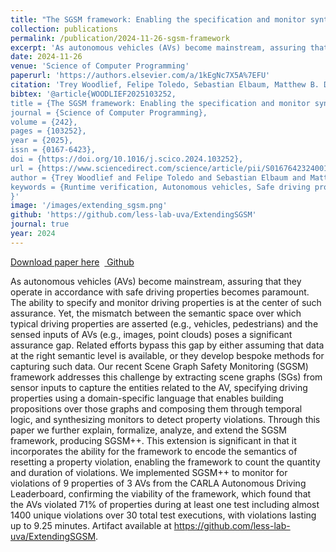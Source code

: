 ```yaml
---
title: "The SGSM framework: Enabling the specification and monitor synthesis of safe driving properties through scene graphs"
collection: publications
permalink: /publication/2024-11-26-sgsm-framework
excerpt: 'As autonomous vehicles (AVs) become mainstream, assuring that they operate in accordance with safe driving properties becomes paramount. The ability to specify and monitor driving properties is at the center of such assurance. Yet, the mismatch between the semantic space over which typical driving properties are asserted (e.g., vehicles, pedestrians) and the sensed inputs of AVs (e.g., images, point clouds) poses a significant assurance gap. Related efforts bypass this gap by either assuming that data at the right semantic level is available, or they develop bespoke methods for capturing such data. Our recent Scene Graph Safety Monitoring (SGSM) framework addresses this challenge by extracting scene graphs (SGs) from sensor inputs to capture the entities related to the AV, specifying driving properties using a domain-specific language that enables building propositions over those graphs and composing them through temporal logic, and synthesizing monitors to detect property violations. Through this paper we further explain, formalize, analyze, and extend the SGSM framework, producing SGSM++. This extension is significant in that it incorporates the ability for the framework to encode the semantics of resetting a property violation, enabling the framework to count the quantity and duration of violations. We implemented SGSM++ to monitor for violations of 9 properties of 3 AVs from the CARLA Autonomous Driving Leaderboard, confirming the viability of the framework, which found that the AVs violated 71% of properties during at least one test including almost 1400 unique violations over 30 total test executions, with violations lasting up to 9.25 minutes. Artifact available at https://github.com/less-lab-uva/ExtendingSGSM.'
date: 2024-11-26
venue: 'Science of Computer Programming'
paperurl: 'https://authors.elsevier.com/a/1kEgNc7X5A%7EFU'
citation: 'Trey Woodlief, Felipe Toledo, Sebastian Elbaum, Matthew B. Dwyer, The SGSM framework: Enabling the specification and monitor synthesis of safe driving properties through scene graphs, Science of Computer Programming, Volume 242, 2025, 103252, ISSN 0167-6423, https://doi.org/10.1016/j.scico.2024.103252.'
bibtex: '@article{WOODLIEF2025103252,
title = {The SGSM framework: Enabling the specification and monitor synthesis of safe driving properties through scene graphs},
journal = {Science of Computer Programming},
volume = {242},
pages = {103252},
year = {2025},
issn = {0167-6423},
doi = {https://doi.org/10.1016/j.scico.2024.103252},
url = {https://www.sciencedirect.com/science/article/pii/S0167642324001758},
author = {Trey Woodlief and Felipe Toledo and Sebastian Elbaum and Matthew B. Dwyer},
keywords = {Runtime verification, Autonomous vehicles, Safe driving properties, Scene graphs},
}'
image: '/images/extending_sgsm.png'
github: 'https://github.com/less-lab-uva/ExtendingSGSM'
journal: true
year: 2024
---
```


<a href='https://authors.elsevier.com/a/1kEgNc7X5A%7EFU'>Download paper here</a>&nbsp;&nbsp;<a href="https://github.com/less-lab-uva/ExtendingSGSM"><i class="fab fa-fw fa-github" aria-hidden="true"></i> Github</a>

As autonomous vehicles (AVs) become mainstream, assuring that they operate in accordance with safe driving properties becomes paramount. The ability to specify and monitor driving properties is at the center of such assurance. Yet, the mismatch between the semantic space over which typical driving properties are asserted (e.g., vehicles, pedestrians) and the sensed inputs of AVs (e.g., images, point clouds) poses a significant assurance gap. Related efforts bypass this gap by either assuming that data at the right semantic level is available, or they develop bespoke methods for capturing such data. Our recent Scene Graph Safety Monitoring (SGSM) framework addresses this challenge by extracting scene graphs (SGs) from sensor inputs to capture the entities related to the AV, specifying driving properties using a domain-specific language that enables building propositions over those graphs and composing them through temporal logic, and synthesizing monitors to detect property violations. Through this paper we further explain, formalize, analyze, and extend the SGSM framework, producing SGSM++. This extension is significant in that it incorporates the ability for the framework to encode the semantics of resetting a property violation, enabling the framework to count the quantity and duration of violations. We implemented SGSM++ to monitor for violations of 9 properties of 3 AVs from the CARLA Autonomous Driving Leaderboard, confirming the viability of the framework, which found that the AVs violated 71% of properties during at least one test including almost 1400 unique violations over 30 total test executions, with violations lasting up to 9.25 minutes. Artifact available at https://github.com/less-lab-uva/ExtendingSGSM.
